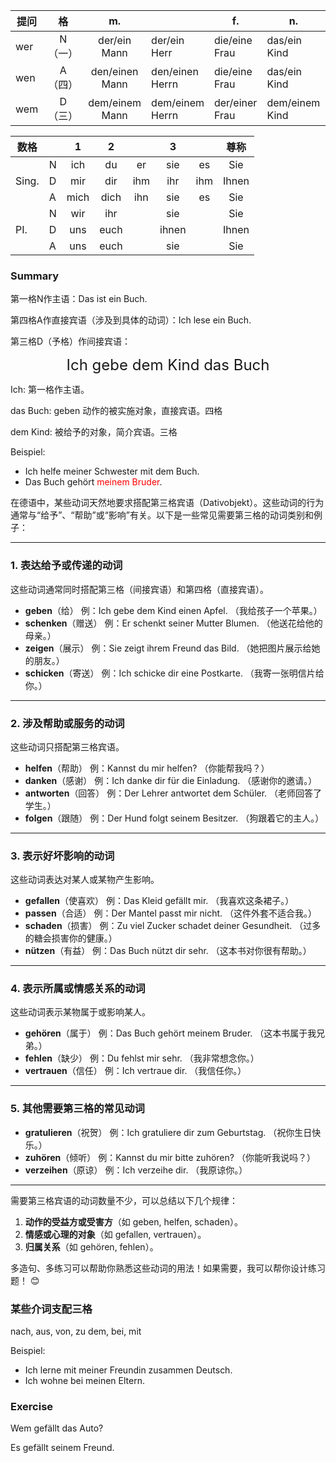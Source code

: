 

| 提问 |   格    |       m.       |                 | f.             | n.             | pl.         |
| ---- | :-----: | :------------: | --------------- | -------------- | -------------- | ----------- |
| wer  | N（一） |  der/ein Mann  | der/ein Herr    | die/eine Frau  | das/ein Kind   | die Kinder  |
| wen  | A（四） | den/einen Mann | den/einen Herrn | die/eine Frau  | das/ein Kind   | die Kinder  |
| wem  | D（三） | dem/einem Mann | dem/einem Herrn | der/einer Frau | dem/einem Kind | den Kindern |

| 数格  |      |  1  |  2  |    |    3   |      | 尊称  |
| ----- | ---- | :--: | :--: | :--: | :---: | :--: | :---: |
|       | N    | ich  |  du  |  er  |  sie  |  es  |  Sie  |
| Sing. | D    | mir  | dir  | ihm  |  ihr  | ihm  | Ihnen |
|       | A    | mich | dich | ihn  |  sie  |  es  |  Sie  |
|       | N    | wir  | ihr  |      |  sie  |      |  Sie  |
| PI.   | D    | uns  | euch |      | ihnen |      | Ihnen |
|       | A    | uns  | euch |      |  sie  |      |  Sie  |


### Summary

第一格N作主语：Das ist ein Buch.

第四格A作直接宾语（涉及到具体的动词）：Ich lese ein Buch.

第三格D（予格）作间接宾语：

<center><font size=5>Ich gebe dem Kind das Buch</font></center>

Ich: 第一格作主语。

das Buch: geben 动作的被实施对象，直接宾语。四格

dem Kind: 被给予的对象，简介宾语。三格

Beispiel:

- Ich helfe meiner Schwester mit dem Buch.
- Das Buch gehört <font color=red>meinem Bruder</font>. 



在德语中，某些动词天然地要求搭配第三格宾语（Dativobjekt）。这些动词的行为通常与“给予”、“帮助”或“影响”有关。以下是一些常见需要第三格的动词类别和例子：

------

### 1. **表达给予或传递的动词**

这些动词通常同时搭配第三格（间接宾语）和第四格（直接宾语）。

- **geben**（给）
   例：Ich gebe dem Kind einen Apfel. （我给孩子一个苹果。）
- **schenken**（赠送）
   例：Er schenkt seiner Mutter Blumen. （他送花给他的母亲。）
- **zeigen**（展示）
   例：Sie zeigt ihrem Freund das Bild. （她把图片展示给她的朋友。）
- **schicken**（寄送）
   例：Ich schicke dir eine Postkarte. （我寄一张明信片给你。）

------

### 2. **涉及帮助或服务的动词**

这些动词只搭配第三格宾语。

- **helfen**（帮助）
   例：Kannst du mir helfen? （你能帮我吗？）
- **danken**（感谢）
   例：Ich danke dir für die Einladung. （感谢你的邀请。）
- **antworten**（回答）
   例：Der Lehrer antwortet dem Schüler. （老师回答了学生。）
- **folgen**（跟随）
   例：Der Hund folgt seinem Besitzer. （狗跟着它的主人。）

------

### 3. **表示好坏影响的动词**

这些动词表达对某人或某物产生影响。

- **gefallen**（使喜欢）
   例：Das Kleid gefällt mir. （我喜欢这条裙子。）
- **passen**（合适）
   例：Der Mantel passt mir nicht. （这件外套不适合我。）
- **schaden**（损害）
   例：Zu viel Zucker schadet deiner Gesundheit. （过多的糖会损害你的健康。）
- **nützen**（有益）
   例：Das Buch nützt dir sehr. （这本书对你很有帮助。）

------

### 4. **表示所属或情感关系的动词**

这些动词表示某物属于或影响某人。

- **gehören**（属于）
   例：Das Buch gehört meinem Bruder. （这本书属于我兄弟。）
- **fehlen**（缺少）
   例：Du fehlst mir sehr. （我非常想念你。）
- **vertrauen**（信任）
   例：Ich vertraue dir. （我信任你。）

------

### 5. **其他需要第三格的常见动词**

- **gratulieren**（祝贺）
   例：Ich gratuliere dir zum Geburtstag. （祝你生日快乐。）
- **zuhören**（倾听）
   例：Kannst du mir bitte zuhören? （你能听我说吗？）
- **verzeihen**（原谅）
   例：Ich verzeihe dir. （我原谅你。）

------

需要第三格宾语的动词数量不少，可以总结以下几个规律：

1. **动作的受益方或受害方**（如 geben, helfen, schaden）。
2. **情感或心理的对象**（如 gefallen, vertrauen）。
3. **归属关系**（如 gehören, fehlen）。

多造句、多练习可以帮助你熟悉这些动词的用法！如果需要，我可以帮你设计练习题！ 😊

### 某些介词支配三格

<div class="circle-red">
    nach, aus, von, zu dem, bei, mit
</div>

Beispiel:

- Ich lerne mit meiner Freundin zusammen Deutsch.
- Ich wohne bei meinen Eltern.



### Exercise

Wem gefällt das Auto?

Es gefällt seinem Freund.

